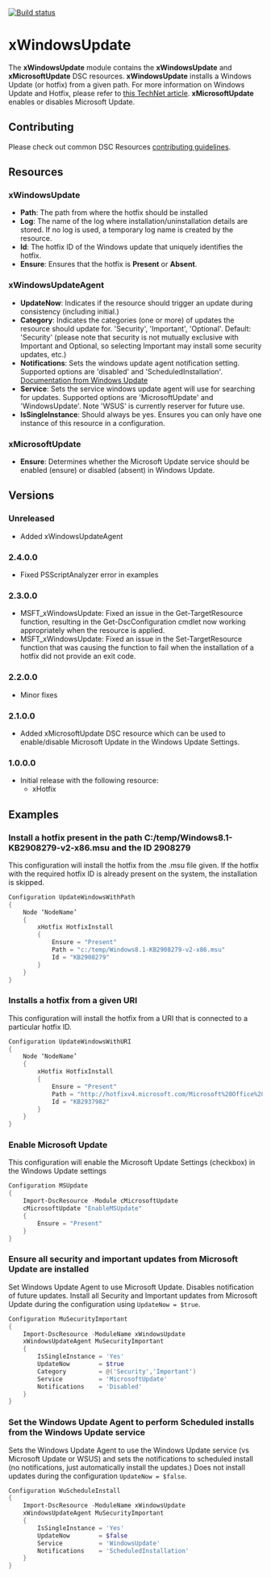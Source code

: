 [![Build status](https://ci.appveyor.com/api/projects/status/t4bw4lnmxy1dg3ys/branch/master?svg=true)](https://ci.appveyor.com/project/PowerShell/xwindowsupdate/branch/master)

# xWindowsUpdate

The **xWindowsUpdate** module contains the **xWindowsUpdate** and **xMicrosoftUpdate** DSC resources.
**xWindowsUpdate** installs a Windows Update (or hotfix) from a given path. For more information on Windows Update and Hotfix, please refer to [this TechNet article](http://technet.microsoft.com/en-us/library/cc750077.aspx).
**xMicrosoftUpdate** enables or disables Microsoft Update.

## Contributing
Please check out common DSC Resources [contributing guidelines](https://github.com/PowerShell/DscResource.Kit/blob/master/CONTRIBUTING.md).


## Resources

### xWindowsUpdate

* **Path**: The path from where the hotfix should be installed
* **Log**: The name of the log where installation/uninstallation details are stored. 
If no log is used, a temporary log name is created by the resource. 
* **Id**: The hotfix ID of the Windows update that uniquely identifies the hotfix.
* **Ensure**: Ensures that the hotfix is **Present** or **Absent**. 

### xWindowsUpdateAgent

* **UpdateNow**: Indicates if the resource should trigger an update during consistency (including initial.)
* **Category**: Indicates the categories (one or more) of updates the resource should update for.  'Security', 'Important', 'Optional'.  Default: 'Security' (please note that security is not mutually exclusive with Important and Optional, so selecting Important may install some security updates, etc.)
* **Notifications**: Sets the windows update agent notification setting.  Supported options are 'disabled' and 'ScheduledInstallation'.  [Documentation from Windows Update](https://msdn.microsoft.com/en-us/library/windows/desktop/aa385806%28v=vs.85%29.aspx?f=255&MSPPError=-2147217396)
* **Service**: Sets the service windows update agent will use for searching for updates.  Supported options are 'MicrosoftUpdate' and 'WindowsUpdate'.  Note 'WSUS' is currently reserver for future use.
* **IsSingleInstance**: Should always be yes.  Ensures you can only have one instance of this resource in a configuration.

### xMicrosoftUpdate

* **Ensure**: Determines whether the Microsoft Update service should be enabled (ensure) or disabled (absent) in Windows Update.

## Versions

### Unreleased

* Added xWindowsUpdateAgent

### 2.4.0.0

* Fixed PSScriptAnalyzer error in examples 

### 2.3.0.0

* MSFT_xWindowsUpdate: Fixed an issue in the Get-TargetResource function, resulting in the Get-DscConfiguration cmdlet now working appropriately when the resource is applied.
* MSFT_xWindowsUpdate: Fixed an issue in the Set-TargetResource function that was causing the function to fail when the installation of a hotfix did not provide an exit code.

### 2.2.0.0

* Minor fixes

### 2.1.0.0

* Added xMicrosoftUpdate DSC resource which can be used to enable/disable Microsoft Update in the Windows Update Settings.

### 1.0.0.0

* Initial release with the following resource:
    - xHotfix
    
## Examples

### Install a hotfix present in the path C:/temp/Windows8.1-KB2908279-v2-x86.msu and the ID 2908279

This configuration will install the hotfix from the .msu file given. 
If the hotfix with the required hotfix ID is already present on the system, the installation is skipped.

```powershell
Configuration UpdateWindowsWithPath
{       
    Node ‘NodeName’
    { 
        xHotfix HotfixInstall
        {
            Ensure = "Present"
            Path = "c:/temp/Windows8.1-KB2908279-v2-x86.msu"
            Id = "KB2908279"
        } 
    } 
}
```

### Installs a hotfix from a given URI

This configuration will install the hotfix from a URI that is connected to a particular hotfix ID.

```powershell
Configuration UpdateWindowsWithURI
{
    Node ‘NodeName’
    { 
        xHotfix HotfixInstall
        {
            Ensure = "Present"
            Path = "http://hotfixv4.microsoft.com/Microsoft%20Office%20SharePoint%20Server%202007/sp2/officekb956056fullfilex64glb/12.0000.6327.5000/free/358323_intl_x64_zip.exe"
            Id = "KB2937982"
        } 
    } 
}
```
### Enable Microsoft Update

This configuration will enable the Microsoft Update Settings (checkbox) in the Windows Update settings

```powershell
Configuration MSUpdate
{
    Import-DscResource -Module cMicrosoftUpdate 
    cMicrosoftUpdate "EnableMSUpdate"
    {
        Ensure = "Present"
    }
}
```

### Ensure all security and important updates from Microsoft Update are installed
Set Windows Update Agent to use Microsoft Update.  Disables notification of future updates.  Install all Security and Important updates from Microsoft Update during the configuration using `UpdateNow = $true`.

```PowerShell
Configuration MuSecurityImportant
{
    Import-DscResource -ModuleName xWindowsUpdate
    xWindowsUpdateAgent MuSecurityImportant
    {
        IsSingleInstance = 'Yes'
        UpdateNow        = $true
        Category         = @('Security','Important')
        Service          = 'MicrosoftUpdate'
        Notifications    = 'Disabled'
    }
}
```

### Set the Windows Update Agent to perform Scheduled installs from the Windows Update service

Sets the Windows Update Agent to use the Windows Update service (vs Microsoft Update or WSUS) and sets the notifications to scheduled install (no notifications, just automatically install the updates.)  Does not install updates during the configuration `UpdateNow = $false`. 

```PowerShell
Configuration WuScheduleInstall
{
    Import-DscResource -ModuleName xWindowsUpdate
    xWindowsUpdateAgent MuSecurityImportant
    {
        IsSingleInstance = 'Yes'
        UpdateNow        = $false
        Service          = 'WindowsUpdate'
        Notifications    = 'ScheduledInstallation'
    }
}
```
